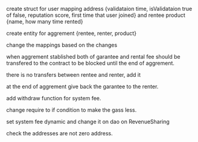 create struct for user mapping address {validataion time, isValidataion true of false, reputation score, first time that user joined} and rentee product {name, how many time rented}

create entity for aggrement {rentee, renter, product}

change the mappings based on the changes

when aggrement stablished both of garantee and rental fee should be transfered to the contract to be blocked until the end of aggrement. 

there is no transfers between rentee and renter, add it

at the end of aggrement give back the garantee to the renter.

add withdraw function for system fee.

change require to if condition to make the gass less.

set system fee dynamic and change it on dao on RevenueSharing

check the addresses are not zero address.



